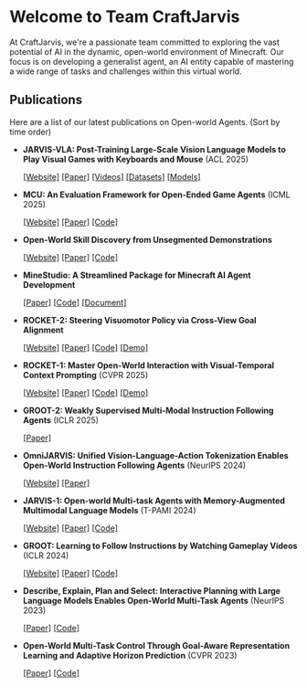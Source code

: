 # Welcome to Team CraftJarvis

At CraftJarvis, we're a passionate team committed to exploring the vast potential of AI in the dynamic, open-world environment of Minecraft. Our focus is on developing a generalist agent, an AI entity capable of mastering a wide range of tasks and challenges within this virtual world.

## Publications

Here are a list of our latest publications on Open-world Agents. (Sort by time order)

* **JARVIS-VLA: Post-Training Large-Scale Vision Language Models to Play Visual Games with Keyboards and Mouse** (ACL 2025)

  [[Website]](https://craftjarvis.github.io/JarvisVLA/)
[[Paper]](https://arxiv.org/pdf/2503.16365)
[[Videos]](https://craftjarvis.github.io/JarvisVLA/#results)
[[Datasets]](https://huggingface.co/datasets/CraftJarvis/minecraft-vla-sft)
[[Models]](https://huggingface.co/collections/CraftJarvis/jarvis-vla-v1-67dc157a99d011efd7d7f7e4)

* **MCU: An Evaluation Framework for Open-Ended Game Agents** (ICML 2025)

    [[Website]](https://craftjarvis.github.io/MCU/)
[[Paper]](https://arxiv.org/pdf/2310.08367.pdf)
[[Code]](https://github.com/CraftJarvis/MCU)

* **Open-World Skill Discovery from Unsegmented Demonstrations**

    [[Website]](https://craftjarvis.github.io/SkillDiscovery/)
[[Paper]](https://arxiv.org/abs/2503.10684)
[[Code]](https://github.com/CraftJarvis/SkillDiscovery)

* **MineStudio: A Streamlined Package for Minecraft AI Agent Development**

    [[Paper]](https://arxiv.org/abs/2412.18293)
[[Code]](https://github.com/CraftJarvis/MineStudio)
[[Document]](https://craftjarvis.github.io/MineStudio/)


* **ROCKET-2: Steering Visuomotor Policy via Cross-View Goal Alignment** 

    [[Website]](https://craftjarvis.github.io/ROCKET-2/)
[[Paper]](https://arxiv.org/pdf/2503.02505)
[[Code]](https://github.com/CraftJarvis/ROCKET-2)
[[Demo]](https://openbayes.com/console/public/tutorials/cHZ3teJXaQU)

* **ROCKET-1: Master Open-World Interaction with Visual-Temporal Context Prompting** (CVPR 2025)

    [[Website]](https://craftjarvis.github.io/ROCKET-1/)
[[Paper]](https://arxiv.org/abs/2410.17856)
[[Code]](https://github.com/CraftJarvis/ROCKET-1)
[[Demo]](https://huggingface.co/spaces/phython96/ROCKET-1-DEMO)

* **GROOT-2: Weakly Supervised Multi-Modal Instruction Following Agents** (ICLR 2025)

    [[Paper]](https://arxiv.org/pdf/2412.10410)

* **OmniJARVIS: Unified Vision-Language-Action Tokenization Enables Open-World Instruction Following Agents**  (NeurIPS 2024)

    [[Website]](https://craftjarvis.github.io/OmniJARVIS/)
[[Paper]](https://arxiv.org/abs/2407.00114)

* **JARVIS-1: Open-world Multi-task Agents with Memory-Augmented Multimodal Language Models** (T-PAMI 2024)

    [[Website]](https://craftjarvis.github.io/JARVIS-1/)
[[Paper]](https://arxiv.org/pdf/2311.05997.pdf)
[[Code]](https://github.com/CraftJarvis/JARVIS-1)

* **GROOT: Learning to Follow Instructions by Watching Gameplay Videos** (ICLR 2024)

    [[Website]](https://craftjarvis.org/GROOT/)
[[Paper]](https://arxiv.org/pdf/2310.08235.pdf)
[[Code]](https://github.com/CraftJarvis/GROOT)

* **Describe, Explain, Plan and Select: Interactive Planning with Large Language Models Enables Open-World Multi-Task Agents** (NeurIPS 2023)

    [[Paper]](https://arxiv.org/pdf/2302.01560.pdf)
[[Code]](https://github.com/CraftJarvis/MC-Planner)

* **Open-World Multi-Task Control Through Goal-Aware Representation Learning and Adaptive Horizon Prediction** (CVPR 2023)

    [[Paper]](https://arxiv.org/pdf/2302.01560.pdf)
[[Code]](https://github.com/CraftJarvis/MC-Controller)




 
